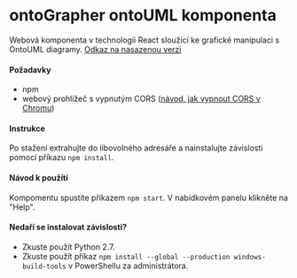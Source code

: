 # ontoGrapher ontoUML komponenta

Webová komponenta v technologii React sloužící ke grafické manipulaci s OntoUML diagramy.
[Odkaz na nasazenou verzi](https://bindetad.github.io/ontoGrapher/)

#### Požadavky

* npm
* webový prohlížeč s vypnutým CORS ([návod, jak vypnout CORS v Chromu](https://stackoverflow.com/questions/3102819/disable-same-origin-policy-in-chrome))

#### Instrukce

Po stažení extrahujte do libovolného adresáře a nainstalujte závislosti pomocí příkazu `npm install`.

#### Návod k použítí

Kompomentu spustíte příkazem `npm start`. V nabídkovém panelu klikněte na "Help".

#### Nedaří se instalovat závislosti?

* Zkuste použít Python 2.7.
* Zkuste použít příkaz `npm install --global --production windows-build-tools` v PowerShellu za administrátora.